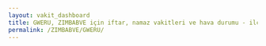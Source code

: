 ```yaml
---
layout: vakit_dashboard
title: GWERU, ZIMBABVE için iftar, namaz vakitleri ve hava durumu - ilçe/eyalet seç
permalink: /ZIMBABVE/GWERU/
---
```


<script type="text/javascript">
  var GLOBAL_COUNTRY = 'ZIMBABVE';
  var GLOBAL_CITY = 'GWERU';
  var GLOBAL_STATE = '';
  var lat = 72;
  var lon = 21;
</script>
